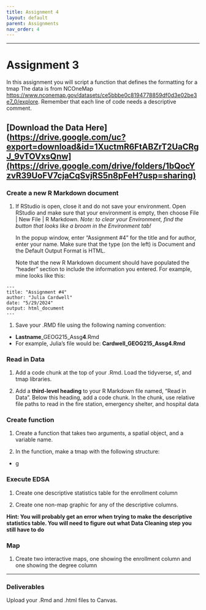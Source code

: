 ```yaml
---
title: Assignment 4
layout: default
parent: Assignments
nav_order: 4
---
```





<style>
div.blue { background-color:#e0f0ff; padding: 10px 10px 3px 10px;}
</style>

------------------------------------------------------------------------
# Assignment 3
In this assignment you will script a function that defines the formatting for a tmap
The data is from NCOneMap <https://www.nconemap.gov/datasets/ce5bbbe0c8194778859df0d3e02be3e7_0/explore>.
Remember that each line of code needs a descriptive comment. 

[**Download the Data Here**](https://drive.google.com/uc?export=download&id=1XuctmR6FtABZrT2UaCRgJ_9vTOVxsQnw](https://drive.google.com/drive/folders/1bQocYzvR39UoFV7cjaCqSvjRS5n8pFeH?usp=sharing)
------------------------------------------------------------------------

### Create a new R Markdown document

1.  If RStudio is open, close it and do not save your environment. Open
    RStudio and make sure that your environment is empty, then choose
    File | New File | R Markdown. *Note: to clear your Environment, find
    the button that looks like a broom in the Environment tab!*

    In the popup window, enter “Assignment \#4” for the title and for
    author, enter your name. Make sure that the type (on the left) is
    Document and the Default Output Format is HTML.

    Note that the new R Markdown document should have populated the
    “header” section to include the information you entered. For
    example, mine looks like this:

<style type="text/css">
.indent {
 margin-left: 40px;
}
</style>

    ---
    title: "Assignment #4"
    author: "Julia Cardwell"
    date: "5/29/2024"
    output: html_document
    ---

1.  Save your .RMD file using the following naming convention:

-   **Lastname**\_GEOG215\_Assg**4**.Rmd
-   For example, Julia’s file would be: **Cardwell\_GEOG215\_Assg4.Rmd**

### Read in Data

1.  Add a code chunk at the top of your .Rmd. Load the tidyverse, sf,
    and tmap libraries.

2.  Add a **third-level heading** to your R Markdown file named, “Read
    in Data”. Below this heading, add a code chunk. In the chunk, use relative
    file paths to read in the fire station, emergency shelter, and hospital data


### Create function

1.  Create a function that takes two arguments, a spatial object, and a variable name.
   
2.  In the function, make a tmap with the following structure:
  - g


### Execute EDSA

1.  Create one descriptive statistics table for the enrollment column

2.  Create one non-map graphic for any of the descriptive columns.

**Hint: You will probably get an error when trying to make the descriptive 
statistics table. You will need to figure out what Data Cleaning step you
still have to do**


### Map
1.  Create two interactive maps, one showing the enrollment column and one showing the degree column  

------------------------------------------------------------------------

### Deliverables

Upload your .Rmd and .html files to Canvas.

